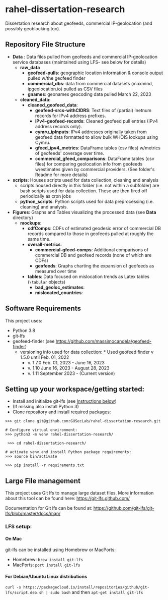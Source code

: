 # rahel-dissertation-research
Dissertation research about geofeeds, commercial IP-geolocation (and possibly geoblocking too). 


## Repository File Structure ##
* __Data__ : Data files pulled from geofeeds and commercial IP-geolocation service databases (maintained using LFS- see below for details)
  * __raw\_data__
    * __geofeed-pulls__: geographic location information & console output pulled w/the geofeed finder
    * __commercial_dbs__: data from commercial datasets (maxmind, ipgeolocation.io) pulled as CSV files
    * __gnames__: geonames geocoding data pulled  March 22, 2023
  * __cleaned\_data__:
    * __cleaned\_geofeed\_data__:
       * __geofeed-srcs-withCIDRS__: Text files of (partial) Inetnum records for IPv4 address prefixes.
       * __IPv4-geofeed-records__: Cleaned geofeed pull entries (IPv4 address records only).
       * __cymru_ipInputs__: IPv4 addresses originally taken from geofeed data formatted to allow bulk WHOIS lookups  using Cymru.
       * __gfeed_ipv4_metrics__: DataFrame tables (csv files) w/metrics of geofeeds' coverage over time.
       * __commercial_gfeed_comparisons__: DataFrame tables (csv files) for comparing geolocation info from geofeeds w/estimates given by commercial providers. (See folder's Readme for more details) 
* __scripts__: Houses scripts used for data collection, cleaning and analysis
  * scripts housed directly in this folder (i.e. not within a subfolder) are bash scripts used for data collection. These are then fired off periodically as cron jobs
  * __python\_scripts__: Python scripts used for data preprocessing (i.e. cleaning) and analysis.
* __Figures__: Graphs and Tables visualizing the processed data (see __Data__ directory)
  * __mockups__:
      * __cdfComps__: CDFs of estimated geodesic error of commercial DB records compared to those in geofeeds pulled at roughly the same time. 
      * __overall-metrics__: 
          * __commercial-gfeed-comps__: Additional comparisons of commercial DB and geofeed records (none of which are CDFs)
          * __geofeeds__: Graphs charting the expansion of geofeeds as measured over time
      * __tables__: Data focused on mislocation trends as Latex tables (`\tabular` objects)
          * __bad\_geoloc\_estimates__:
          * __mislocated\_countries__:     

## Software Requirements ##
This project uses:
* Python 3.8 
* git-lfs
* geofeed-finder (see https://github.com/massimocandela/geofeed-finder)
	* versioning info used for data collection: 
                * Used geofeed finder v 1.5.0 until Feb. 01, 2022
		* v. 1.7.0 Feb. 01, 2023 - June 16, 2023
		* v. 1.10 June 16, 2023 - August 28, 2023
		* v. 1.11 September 2023 - (Current version) 


## Setting up your workspace/getting started:
* Install and initialize git-lfs (see [Instructions below](#large-file-management))
* (If missing also install Python 3)
* Clone repository and install required packages:
 ```
 >>> git clone git@github.com:GUSecLab/rahel-dissertation-research.git

 # Configure virtual environment:
 >>> python3 -m venv rahel-dissertation-research/
 
  >>> cd rahel-dissertation-research/
 
 # activate venv and install Python package requirements:
 >>> source bin/activate
 
 >>> pip install -r requirements.txt
 ```


## Large File management
This project uses Git lfs to manage large dataset files.
 More information about this tool can be found here:
https://git-lfs.github.com/

Documentation for Git lfs can be found at:
https://github.com/git-lfs/git-lfs/blob/master/docs/man/

### LFS setup:
#### On Mac 
git-lfs can be installed using Homebrew or MacPorts:
 * Homebrew:  `brew install git-lfs`
 * MacPorts: `port install git-lfs`
 
#### For Debian/Ubuntu Linux distributions
`curl -s https://packagecloud.io/install/repositories/github/git-lfs/script.deb.sh | sudo bash`
and then 
`apt-get install git-lfs`


